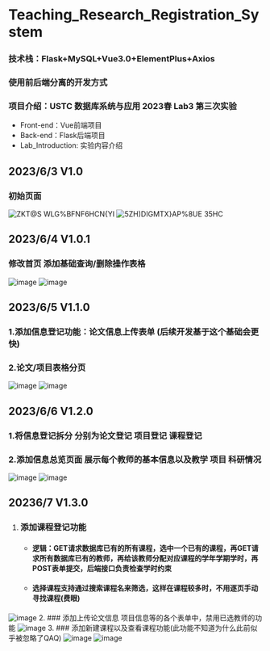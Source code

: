 # Teaching_Research_Registration_System
### 技术栈：Flask+MySQL+Vue3.0+ElementPlus+Axios
### 使用前后端分离的开发方式
### 项目介绍：USTC 数据库系统与应用 2023春 Lab3 第三次实验
- Front-end：Vue前端项目
- Back-end：Flask后端项目
- Lab_Introduction: 实验内容介绍

## 2023/6/3 V1.0
### 初始页面
 ![ZK$T@S WLG%BFNF6HCN${YI](https://github.com/ChowRunFa/Teaching_Research_Registration_System/assets/97417202/efdf6941-db1c-48a1-ada9-26f0e06ba739)
 ![5ZH)DIGMTX}AP%8UE 35HC](https://github.com/ChowRunFa/Teaching_Research_Registration_System/assets/97417202/6a8bbe4f-4ee3-44d2-bb40-9fee80e68328)

## 2023/6/4 V1.0.1
### 修改首页 添加基础查询/删除操作表格
![image](https://github.com/ChowRunFa/Teaching_Research_Registration_System/assets/97417202/81f7efae-4131-42d4-8390-1b5cbceff420)
![image](https://github.com/ChowRunFa/Teaching_Research_Registration_System/assets/97417202/7c3a059c-5353-45d0-8867-a427ea689b3f)

## 2023/6/5 V1.1.0
### 1.添加信息登记功能：论文信息上传表单  (后续开发基于这个基础会更快)
### 2.论文/项目表格分页
![image](https://github.com/ChowRunFa/Teaching_Research_Registration_System/assets/97417202/2b3a72de-11a8-4308-a2b5-85069a6ad617)
![image](https://github.com/ChowRunFa/Teaching_Research_Registration_System/assets/97417202/631c0c5c-ff55-4f87-a861-ec9c3978a16b)

## 2023/6/6 V1.2.0
### 1.将信息登记拆分  分别为论文登记  项目登记 课程登记   
### 2.添加信息总览页面  展示每个教师的基本信息以及教学 项目 科研情况
![image](https://github.com/ChowRunFa/Teaching_Research_Registration_System/assets/97417202/65c73464-174c-4cfe-9df9-3c208d4ae610)
![image](https://github.com/ChowRunFa/Teaching_Research_Registration_System/assets/97417202/ffcf3119-e67f-4d34-8016-7a0a8e569c37)
## 20236/7 V1.3.0
1. ### 添加课程登记功能 
    - #### 逻辑：GET请求数据库已有的所有课程，选中一个已有的课程，再GET请求所有数据库已有的教师，再给该教师分配对应课程的学年学期学时，再POST表单提交，后端接口负责检查学时约束
     - #### 选择课程支持通过搜索课程名来筛选，这样在课程较多时，不用逐页手动寻找课程(费眼) 
![image](https://github.com/ChowRunFa/Teaching_Research_Registration_System/assets/97417202/72a51112-0570-4f9c-89a3-93d8e8d8a176)
2. ### 添加上传论文信息 项目信息等的各个表单中，禁用已选教师的功能
![image](https://github.com/ChowRunFa/Teaching_Research_Registration_System/assets/97417202/f7703d51-eada-4869-9342-fd783406b21d)
3. ### 添加新建课程以及查看课程功能(此功能不知道为什么此前似乎被忽略了QAQ)
![image](https://github.com/ChowRunFa/Teaching_Research_Registration_System/assets/97417202/08757f94-1b5d-4cab-b760-48901243db90)
![image](https://github.com/ChowRunFa/Teaching_Research_Registration_System/assets/97417202/4e98f214-5156-4bff-8fb1-3dfff56967b2)

